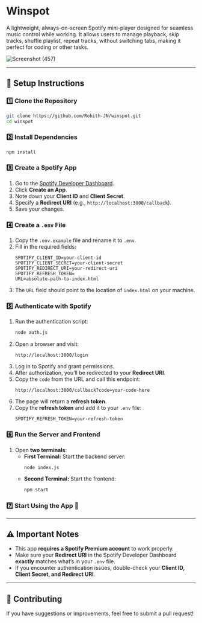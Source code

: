 # Winspot

A lightweight, always-on-screen Spotify mini-player designed for seamless music control while working. It allows users to manage playback, skip tracks, shuffle playlist, repeat tracks, without switching tabs, making it perfect for coding or other tasks.

![Screenshot (457)](https://github.com/user-attachments/assets/e2f01050-d95e-494d-b3da-8ae4a5bcda23)

---

## 🚀 Setup Instructions

### 1️⃣ Clone the Repository
```sh
git clone https://github.com/Rohith-JN/winspot.git
cd winspot
```

### 2️⃣ Install Dependencies
```sh
npm install
```

### 3️⃣ Create a Spotify App
1. Go to the [Spotify Developer Dashboard](https://developer.spotify.com/dashboard).
2. Click **Create an App**.
3. Note down your **Client ID** and **Client Secret**.
4. Specify a **Redirect URI** (e.g., `http://localhost:3000/callback`).
5. Save your changes.

### 4️⃣ Create a `.env` File
1. Copy the `.env.example` file and rename it to `.env`.
2. Fill in the required fields:
   ```env
   SPOTIFY_CLIENT_ID=your-client-id
   SPOTIFY_CLIENT_SECRET=your-client-secret
   SPOTIFY_REDIRECT_URI=your-redirect-uri
   SPOTIFY_REFRESH_TOKEN=
   URL=absolute-path-to-index.html
   ```
3. The `URL` field should point to the location of `index.html` on your machine.

### 5️⃣ Authenticate with Spotify
1. Run the authentication script:
   ```sh
   node auth.js
   ```
2. Open a browser and visit:
   ```
   http://localhost:3000/login
   ```
3. Log in to Spotify and grant permissions.
4. After authorization, you’ll be redirected to your **Redirect URI**.
5. Copy the `code` from the URL and call this endpoint:
   ```
   http://localhost:3000/callback?code=your-code-here
   ```
6. The page will return a **refresh token**.
7. Copy the **refresh token** and add it to your `.env` file:
   ```env
   SPOTIFY_REFRESH_TOKEN=your-refresh-token
   ```

### 6️⃣ Run the Server and Frontend
1. Open **two terminals**:
   - **First Terminal:** Start the backend server:
     ```sh
     node index.js
     ```
   - **Second Terminal:** Start the frontend:
     ```sh
     npm start
     ```

### 7️⃣ Start Using the App 🎵

---

## ⚠️ Important Notes
- This app **requires a Spotify Premium account** to work properly.
- Make sure your **Redirect URI** in the Spotify Developer Dashboard **exactly** matches what’s in your `.env` file.
- If you encounter authentication issues, double-check your **Client ID, Client Secret, and Redirect URI**.

---

## 🤝 Contributing
If you have suggestions or improvements, feel free to submit a pull request!


